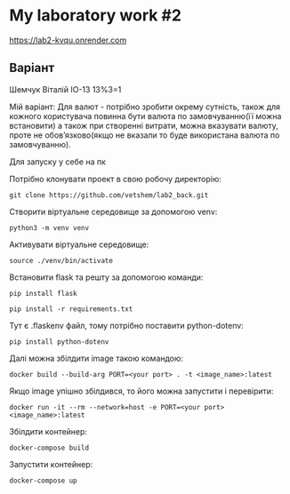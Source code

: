 # My laboratory work #2
https://lab2-kvqu.onrender.com

## Варіант
Шемчук Віталій ІО-13
13%3=1

Мій варіант:
Для валют - потрібно зробити окрему сутність, також для кожного користувача повинна бути валюта по замовчуванню(її можна встановити) а також при створенні витрати, можна вказувати валюту, проте не обов’язково(якщо не вказали то буде використана валюта по замовчуванню).

Для запуску у себе на пк 

Потрібно клонувати проект в свою робочу директорію:
```
git clone https://github.com/vetshem/lab2_back.git
```
Створити віртуальне середовище за допомогою venv:
```
python3 -m venv venv
```
Активувати віртуальне середовище:
```
source ./venv/bin/activate
```
Встановити flask та решту за допомогою команди:
```
pip install flask
```
```
pip install -r requirements.txt
```
Тут є .flaskenv файл, тому потрібно поставити python-dotenv:
```
pip install python-dotenv
```
Далі можна збілдити image такою командою:
```
docker build --build-arg PORT=<your port> . -t <image_name>:latest
```
Якщо image упішно збілдився, то його можна запустити і перевірити:
```
docker run -it --rm --network=host -e PORT=<your port> <image_name>:latest
```
Збілдити контейнер: 
```
docker-compose build
```
Запустити контейнер:
```
docker-compose up
```
